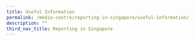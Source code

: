 ```yaml
---
title: Useful Information
permalink: /media-centre/reporting-in-singapore/useful-information/
description: ""
third_nav_title: Reporting in Singapore
---
```

